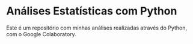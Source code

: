 # Análises Estatísticas com Python
Este é um repositório com minhas análises realizadas através do Python, com o Google Colaboratory.
